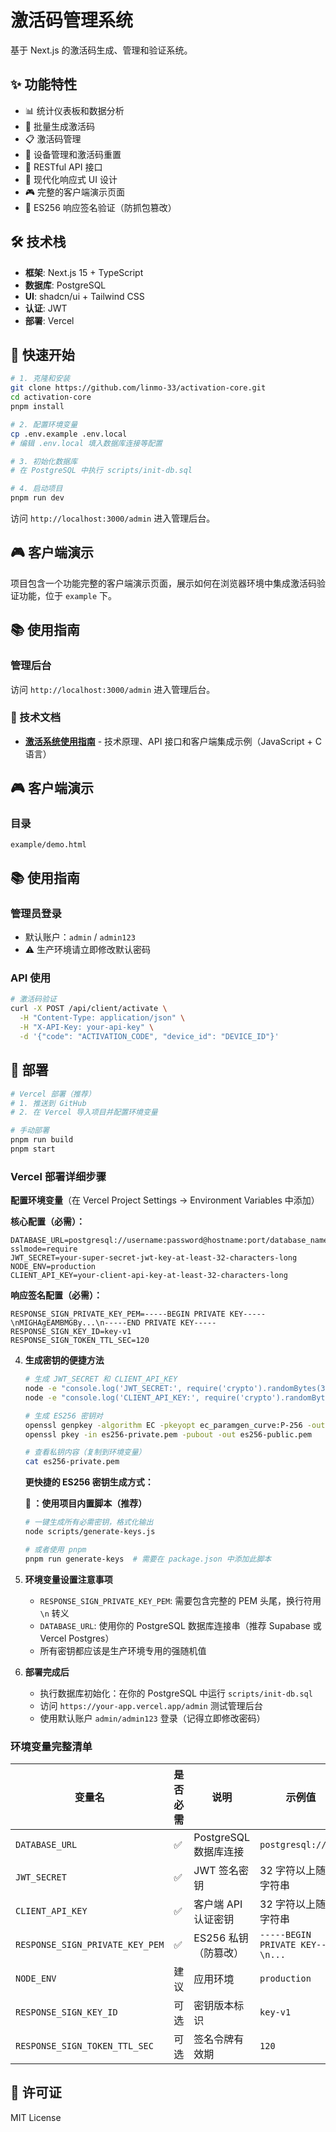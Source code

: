 # 激活码管理系统

基于 Next.js 的激活码生成、管理和验证系统。

## ✨ 功能特性

- 📊 统计仪表板和数据分析
- 🎯 批量生成激活码
- 📋 激活码管理
- 🔄 设备管理和激活码重置
- 🚀 RESTful API 接口
- 🎨 现代化响应式 UI 设计
- 🎮 完整的客户端演示页面
- 🔐 ES256 响应签名验证（防抓包篡改）

## 🛠️ 技术栈

- **框架**: Next.js 15 + TypeScript
- **数据库**: PostgreSQL
- **UI**: shadcn/ui + Tailwind CSS
- **认证**: JWT
- **部署**: Vercel

## 🚀 快速开始

```bash
# 1. 克隆和安装
git clone https://github.com/linmo-33/activation-core.git
cd activation-core
pnpm install

# 2. 配置环境变量
cp .env.example .env.local
# 编辑 .env.local 填入数据库连接等配置

# 3. 初始化数据库
# 在 PostgreSQL 中执行 scripts/init-db.sql

# 4. 启动项目
pnpm run dev
```

访问 `http://localhost:3000/admin` 进入管理后台。

## 🎮 客户端演示

项目包含一个功能完整的客户端演示页面，展示如何在浏览器环境中集成激活码验证功能，位于 `example` 下。

## 📚 使用指南

### 管理后台

访问 `http://localhost:3000/admin` 进入管理后台。

### 📖 技术文档

- **[激活系统使用指南](docs/activation-guide.md)** - 技术原理、API 接口和客户端集成示例（JavaScript + C 语言）

## 🎮 客户端演示

### 目录

```
example/demo.html
```

## 📚 使用指南

### 管理员登录

- 默认账户：`admin` / `admin123`
- ⚠️ 生产环境请立即修改默认密码

### API 使用

```bash
# 激活码验证
curl -X POST /api/client/activate \
  -H "Content-Type: application/json" \
  -H "X-API-Key: your-api-key" \
  -d '{"code": "ACTIVATION_CODE", "device_id": "DEVICE_ID"}'
```

## 🚀 部署

```bash
# Vercel 部署（推荐）
# 1. 推送到 GitHub
# 2. 在 Vercel 导入项目并配置环境变量

# 手动部署
pnpm run build
pnpm start
```

### Vercel 部署详细步骤

**配置环境变量**（在 Vercel Project Settings → Environment Variables 中添加）

**核心配置（必需）：**

```
DATABASE_URL=postgresql://username:password@hostname:port/database_name?sslmode=require
JWT_SECRET=your-super-secret-jwt-key-at-least-32-characters-long
NODE_ENV=production
CLIENT_API_KEY=your-client-api-key-at-least-32-characters-long
```

**响应签名配置（必需）：**

```
RESPONSE_SIGN_PRIVATE_KEY_PEM=-----BEGIN PRIVATE KEY-----\nMIGHAgEAMBMGBy...\n-----END PRIVATE KEY-----
RESPONSE_SIGN_KEY_ID=key-v1
RESPONSE_SIGN_TOKEN_TTL_SEC=120
```

4. **生成密钥的便捷方法**

   ```bash
   # 生成 JWT_SECRET 和 CLIENT_API_KEY
   node -e "console.log('JWT_SECRET:', require('crypto').randomBytes(32).toString('hex'))"
   node -e "console.log('CLIENT_API_KEY:', require('crypto').randomBytes(32).toString('hex'))"

   # 生成 ES256 密钥对
   openssl genpkey -algorithm EC -pkeyopt ec_paramgen_curve:P-256 -out es256-private.pem
   openssl pkey -in es256-private.pem -pubout -out es256-public.pem

   # 查看私钥内容（复制到环境变量）
   cat es256-private.pem
   ```

   **更快捷的 ES256 密钥生成方式：**

   **🚀 ：使用项目内置脚本（推荐）**

   ```bash
   # 一键生成所有必需密钥，格式化输出
   node scripts/generate-keys.js

   # 或者使用 pnpm
   pnpm run generate-keys  # 需要在 package.json 中添加此脚本
   ```

5. **环境变量设置注意事项**

   - `RESPONSE_SIGN_PRIVATE_KEY_PEM`: 需要包含完整的 PEM 头尾，换行符用 `\n` 转义
   - `DATABASE_URL`: 使用你的 PostgreSQL 数据库连接串（推荐 Supabase 或 Vercel Postgres）
   - 所有密钥都应该是生产环境专用的强随机值

6. **部署完成后**
   - 执行数据库初始化：在你的 PostgreSQL 中运行 `scripts/init-db.sql`
   - 访问 `https://your-app.vercel.app/admin` 测试管理后台
   - 使用默认账户 `admin/admin123` 登录（记得立即修改密码）

### 环境变量完整清单

| 变量名                          | 是否必需 | 说明                  | 示例值                             |
| ------------------------------- | -------- | --------------------- | ---------------------------------- |
| `DATABASE_URL`                  | ✅       | PostgreSQL 数据库连接 | `postgresql://...`                 |
| `JWT_SECRET`                    | ✅       | JWT 签名密钥          | 32 字符以上随机字符串              |
| `CLIENT_API_KEY`                | ✅       | 客户端 API 认证密钥   | 32 字符以上随机字符串              |
| `RESPONSE_SIGN_PRIVATE_KEY_PEM` | ✅       | ES256 私钥（防篡改）  | `-----BEGIN PRIVATE KEY-----\n...` |
| `NODE_ENV`                      | 建议     | 应用环境              | `production`                       |
| `RESPONSE_SIGN_KEY_ID`          | 可选     | 密钥版本标识          | `key-v1`                           |
| `RESPONSE_SIGN_TOKEN_TTL_SEC`   | 可选     | 签名令牌有效期        | `120`                              |

## 📄 许可证

MIT License
